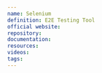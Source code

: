 ```yaml
---
name: Selenium
definition: E2E Testing Tool
official website:
repository:
documentation:
resources:
videos: 
tags:
---
```

